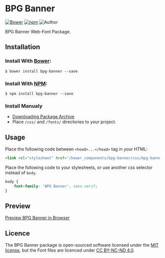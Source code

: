 # BPG Banner

[![Bower](https://img.shields.io/bower/v/bpg-banner.svg)](http://bower.io/search/?q=bpg-banner)
[![npm](https://img.shields.io/npm/v/bpg-banner.svg)](https://www.npmjs.com/package/bpg-banner)
![Author](https://img.shields.io/badge/Font_Author-Besarion_Gugushvili-blue.svg)

BPG Banner Web-Font Package.

## Installation

### Install With [Bower](http://bower.io):

```
$ bower install bpg-banner --save
```

### Install With [NPM](https://www.npmjs.com):

```
$ npm install bpg-banner --save
```

### Install Manualy

* [Downloading Package Archive](https://github.com/web-fonts/bpg-banner/archive/master.zip)
* Place `/css/` and `/fonts/` directories to your project.

## Usage

Place the following code between `<head>...</head>` tag in your HTML:

```html
<link rel="stylesheet" href="/bower_components/bpg-banner/css/bpg-banner.css">
```

Place the following code to your stylesheets, or use another css selector instead of `body`.

```css
body {
    font-family: 'BPG Banner', sans-serif;
}
```

## Preview

[Preview BPG Banner in Browser](http://web-fonts.ge/bpg-banner)

## Licence

The BPG Banner package is open-sourced software licensed under the [MIT license](http://opensource.org/licenses/MIT), but the Font files are licenced under [CC BY-NC-ND 4.0](http://creativecommons.org/licenses/by-nc-nd/4.0/).